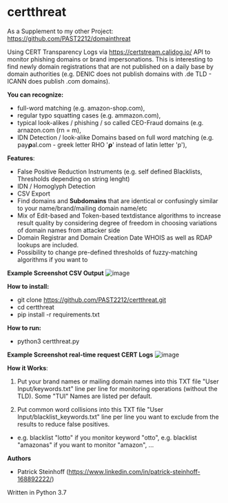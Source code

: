 # certthreat

As a Supplement to my other Project: https://github.com/PAST2212/domainthreat

Using CERT Transparency Logs via https://certstream.calidog.io/ API to monitor phishing domains or brand impersonations. This is interesting to find newly domain registrations that are not published on a daily base by domain authorities  (e.g. DENIC does not publish domains with .de TLD - ICANN does publish .com domains).

**You can recognize:**
- full-word matching (e.g. amazon-shop.com), 
- regular typo squatting cases (e.g. ammazon.com), 
- typical look-alikes / phishing / so called CEO-Fraud domains (e.g. arnazon.com (rn = m),
- IDN Detection / look-alike Domains based on full word matching (e.g. 𝗉ay𝞀al.com - greek letter RHO '𝞀' instead of latin letter 'p'),

**Features**:
- False Positive Reduction Instruments (e.g. self defined Blacklists, Thresholds depending on string lenght)
- IDN / Homoglyph Detection
- CSV Export
- Find domains and **Subdomains** that are identical or confusingly similar to your name/brand/mailing domain name/etc 
- Mix of Edit-based and Token-based textdistance algorithms to increase result quality by considering degree of freedom in choosing variations of domain names from attacker side
- Domain Registrar and Domain Creation Date WHOIS as well as RDAP lookups are included.
- Possibility to change pre-defined thresholds of fuzzy-matching algorithms if you want to

**Example Screenshot CSV Output**
![image](https://user-images.githubusercontent.com/124390875/220607184-017fc523-8148-42ca-ba70-fe6bbe8d96fe.png)

**How to install:**
- git clone https://github.com/PAST2212/certthreat.git
- cd certthreat
- pip install -r requirements.txt

**How to run:**
- python3 certthreat.py

**Example Screenshot real-time request CERT Logs**
![image](https://user-images.githubusercontent.com/124390875/220610681-6f2bbb30-82af-42d5-9e66-2e06020b246f.png)

**How it Works**:

1. Put your brand names or mailing domain names into this TXT file "User Input/keywords.txt" line per line for monitoring operations (without the TLD). Some "TUI" Names are listed per default.

2. Put common word collisions into this TXT file "User Input/blacklist_keywords.txt" line per line you want to exclude from the results to reduce false positives.

- e.g. blacklist "lotto" if you monitor keyword "otto", e.g. blacklist "amazonas" if you want to monitor "amazon", ...

**Authors**
- Patrick Steinhoff (https://www.linkedin.com/in/patrick-steinhoff-168892222/)

Written in Python 3.7
